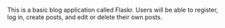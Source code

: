 This is a basic blog application called Flaskr. Users will be able to register, log in, create posts, and edit or delete their own posts. 
